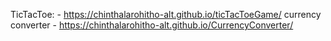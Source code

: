 TicTacToe: - https://chinthalarohitho-alt.github.io/ticTacToeGame/
currency converter - https://chinthalarohitho-alt.github.io/CurrencyConverter/
